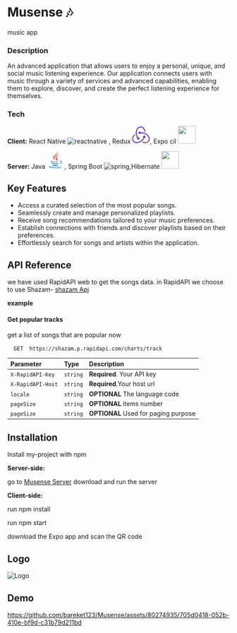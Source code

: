 # Musense 🎶
music app
<h3> Description</h3>
<div>
  An advanced application that allows users to enjoy a personal, unique, and social music listening experience. 
  Our application connects users with music through a variety of services and advanced capabilities, enabling them to explore, discover, and create the perfect listening experience for themselves.
</div>
<h3> Tech</h3>

**Client:** React Native <img src="https://reactnative.dev/img/header_logo.svg" alt="reactnative" width="40" height="40"/>  , Redux <img src="https://raw.githubusercontent.com/devicons/devicon/master/icons/redux/redux-original.svg" alt="redux" width="40" height="40"/>, Expo cil
<img src="https://play-lh.googleusercontent.com/algsmuhitlyCU_Yy3IU7-7KYIhCBwx5UJG4Bln-hygBjjlUVCiGo1y8W5JNqYm9WW3s" width="40" height="40"/>

**Server:** Java <img src="https://raw.githubusercontent.com/devicons/devicon/master/icons/java/java-original.svg" alt="java" width="40" height="40"/>, Spring Boot <img src="https://www.vectorlogo.zone/logos/springio/springio-icon.svg" alt="spring" width="40" height="40"/>,Hibernate
<img src="https://cdn.freebiesupply.com/logos/large/2x/hibernate-logo-png-transparent.png" width="40" height="40"/>

## Key Features

- Access a curated selection of the most popular songs.
- Seamlessly create and manage personalized playlists.
- Receive song recommendations tailored to your music preferences.
- Establish connections with friends and discover playlists based on their preferences.
- Effortlessly search for songs and artists within the application.


## API Reference

we have used RapidAPI web to get the songs data.
in RapidAPI we choose to use Shazam- [shazam Api](https://rapidapi.com/apidojo/api/shazam)

**example**
#### Get popular tracks
get a list of songs that are popular now

```http
  GET  https://shazam.p.rapidapi.com/charts/track
```

| Parameter | Type     | Description                |
| :-------- | :------- | :------------------------- |
| `X-RapidAPI-Key` | `string` | **Required**. Your API key |
|`X-RapidAPI-Host`|`string`|**Required**.Your host url|
|`locale`|`string`|**OPTIONAL** The language code|
|`pageSize`|`string`|**OPTIONAL** items number|
|`pageSize`|`string`|**OPTIONAL** Used for paging purpose|
## Installation

Install my-project with npm

**Server-side:**

 go to [Musense Server](https://github.com/bareket123/Musense-server) download and run the server  

 **Client-side:**
 
 run npm install 
 
 run npm start
 
 download the Expo app and scan the QR code 
 ## Logo
 ![Logo](https://github.com/bareket123/Musense/assets/80274935/e2959dc2-4bd0-47b7-af32-41e848eb9723)
 
## Demo


https://github.com/bareket123/Musense/assets/80274935/705d0418-052b-410e-bf9d-c31b79d211bd






 

